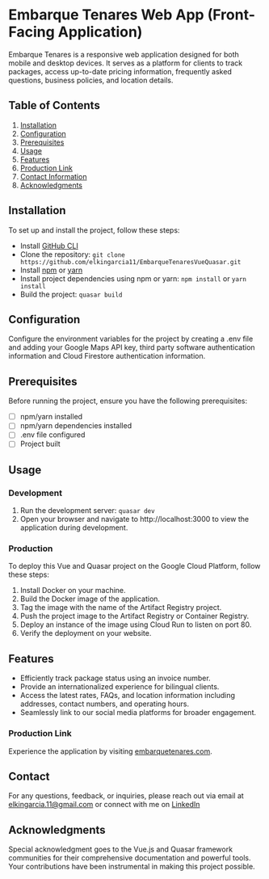 # Embarque Tenares Web App (Front-Facing Application)

Embarque Tenares is a responsive web application designed for both mobile and desktop devices. It serves as a platform for clients to track packages, access up-to-date pricing information, frequently asked questions, business policies, and location details.

## Table of Contents

1. [Installation](#installation)
2. [Configuration](#configuration)
3. [Prerequisites](#prerequisites)
4. [Usage](#usage)
5. [Features](#features)
6. [Production Link](#production-link)
7. [Contact Information](#contact-information)
8. [Acknowledgments](#acknowledgments)

## Installation

To set up and install the project, follow these steps:

- Install [GitHub CLI](https://github.com/git-guides/install-git)
- Clone the repository: `git clone https://github.com/elkingarcia11/EmbarqueTenaresVueQuasar.git`
- Install [npm](https://docs.npmjs.com/) or [yarn](https://classic.yarnpkg.com/en/docs/install/)
- Install project dependencies using npm or yarn: `npm install` or `yarn install`
- Build the project: `quasar build`

## Configuration

Configure the environment variables for the project by creating a .env file and adding your Google Maps API key, third party software authentication information and Cloud Firestore authentication information.

## Prerequisites

Before running the project, ensure you have the following prerequisites:

- [ ] npm/yarn installed
- [ ] npm/yarn dependencies installed
- [ ] .env file configured
- [ ] Project built

## Usage

### Development

1. Run the development server: `quasar dev`
2. Open your browser and navigate to http://localhost:3000 to view the application during development.

### Production

To deploy this Vue and Quasar project on the Google Cloud Platform, follow these steps:

1. Install Docker on your machine.
2. Build the Docker image of the application.
3. Tag the image with the name of the Artifact Registry project.
4. Push the project image to the Artifact Registry or Container Registry.
5. Deploy an instance of the image using Cloud Run to listen on port 80.
6. Verify the deployment on your website.

## Features

- Efficiently track package status using an invoice number.
- Provide an internationalized experience for bilingual clients.
- Access the latest rates, FAQs, and location information including addresses, contact numbers, and operating hours.
- Seamlessly link to our social media platforms for broader engagement.

### Production Link

Experience the application by visiting [embarquetenares.com](https://embarquetenares.com).

## Contact

For any questions, feedback, or inquiries, please reach out via email at elkingarcia.11@gmail.com or connect with me on [LinkedIn](https://www.linkedin.com/in/elkingarcia11/)

## Acknowledgments

Special acknowledgment goes to the Vue.js and Quasar framework communities for their comprehensive documentation and powerful tools. Your contributions have been instrumental in making this project possible.
